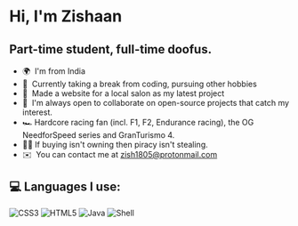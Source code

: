 # Hi, I'm Zishaan
## Part-time student, full-time doofus.

* 🌍  I'm from India
* 🧠  Currently taking a break from coding, pursuing other hobbies
* 🚀  Made a website for a local salon as my latest project
* 🤝  I'm always open to collaborate on open-source projects that catch my interest.
* 🏎️  Hardcore racing fan (incl. F1, F2, Endurance racing), the OG NeedforSpeed series and GranTurismo 4.
* 🏴‍☠️  If buying isn't owning then piracy isn't stealing.
* ✉️  You can contact me at [zish1805@protonmail.com](mailto:zish18@protonmail.com)

## 💻 Languages I use:
![CSS3](https://img.shields.io/badge/css3-%231572B6.svg?style=for-the-badge&logo=css3&logoColor=white) ![HTML5](https://img.shields.io/badge/html5-%23E34F26.svg?style=for-the-badge&logo=html5&logoColor=white) ![Java](https://img.shields.io/badge/java-%23ED8B00.svg?style=for-the-badge&logo=java&logoColor=white) ![Shell](https://img.shields.io/badge/shell_script-%23121011.svg?style=for-the-badge&logo=gnu-bash&logoColor=white)
